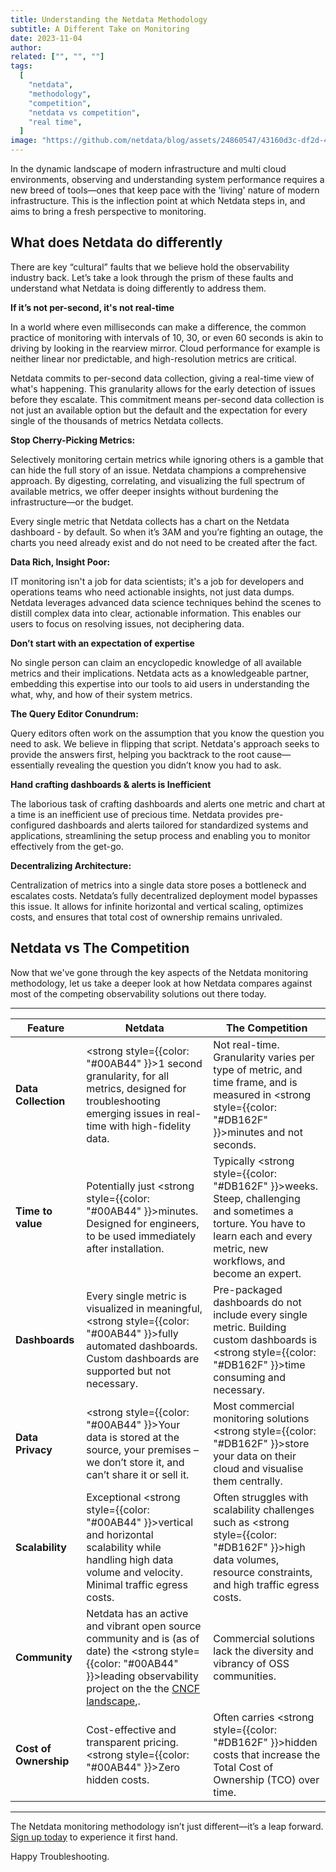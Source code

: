 ```yaml
---
title: Understanding the Netdata Methodology
subtitle: A Different Take on Monitoring
date: 2023-11-04
author: 
related: ["", "", ""]
tags: 
  [
    "netdata",
    "methodology",
    "competition",
    "netdata vs competition",
    "real time",
  ]
image: "https://github.com/netdata/blog/assets/24860547/43160d3c-df2d-436a-84ad-564a0465df5a"
---
```

In the dynamic landscape of modern infrastructure and multi cloud environments, observing and understanding system performance requires a new breed of tools—ones that keep pace with the 'living' nature of modern infrastructure. This is the inflection point at which Netdata steps in, and aims to bring a fresh perspective to monitoring.



## What does Netdata do differently

There are key “cultural” faults that we believe hold the observability industry back. Let’s take a look through the prism of these faults and understand what Netdata is doing differently to address them.

**If it’s not per-second, it's not real-time**

In a world where even milliseconds can make a difference, the common practice of monitoring with intervals of 10, 30, or even 60 seconds is akin to driving by looking in the rearview mirror. Cloud performance for example is neither linear nor predictable, and high-resolution metrics are critical. 

Netdata commits to per-second data collection, giving a real-time view of what's happening. This granularity allows for the early detection of issues before they escalate. This commitment means per-second data collection is not just an available option but the default and the expectation for every single of the thousands of metrics Netdata collects. 

**Stop Cherry-Picking Metrics:**

Selectively monitoring certain metrics while ignoring others is a gamble that can hide the full story of an issue. Netdata champions a comprehensive approach. By digesting, correlating, and visualizing the full spectrum of available metrics, we offer deeper insights without burdening the infrastructure—or the budget.

Every single metric that Netdata collects has a chart on the Netdata dashboard - by default. So when it’s 3AM and you’re fighting an outage, the charts you need already exist and do not need to be created after the fact.

**Data Rich, Insight Poor:**

IT monitoring isn't a job for data scientists; it's a job for developers and operations teams who need actionable insights, not just data dumps. Netdata leverages advanced data science techniques behind the scenes to distill complex data into clear, actionable information. This enables our users to focus on resolving issues, not deciphering data.

**Don’t start with an expectation of expertise**

No single person can claim an encyclopedic knowledge of all available metrics and their implications. Netdata acts as a knowledgeable partner, embedding this expertise into our tools to aid users in understanding the what, why, and how of their system metrics.

**The Query Editor Conundrum:**

Query editors often work on the assumption that you know the question you need to ask. We believe in flipping that script. Netdata's approach seeks to provide the answers first, helping you backtrack to the root cause—essentially revealing the question you didn’t know you had to ask.

**Hand crafting dashboards & alerts is Inefficient**

The laborious task of crafting dashboards and alerts one metric and chart at a time is an inefficient use of precious time. Netdata provides pre-configured dashboards and alerts tailored for standardized systems and applications, streamlining the setup process and enabling you to monitor effectively from the get-go.

**Decentralizing Architecture:**

Centralization of metrics into a single data store poses a bottleneck and escalates costs. Netdata’s fully decentralized deployment model bypasses this issue. It allows for infinite horizontal and vertical scaling, optimizes costs, and ensures that total cost of ownership remains unrivaled.

## Netdata vs The Competition

Now that we've gone through the key aspects of the Netdata monitoring methodology, let us take a deeper look at how Netdata compares against most of the competing observability solutions out there today.

---
|Feature                 | Netdata                                                                	| The Competition     	|
|------------------------|--------------------------------------------------------------------------------------------------------------------|-----------------------------------------------------------------------------------------------------------------|
|**Data Collection**         |<strong style={{color: "#00AB44" }}>1 second granularity</strong>, for all metrics, designed for troubleshooting emerging issues in real-time with high-fidelity data.|Not real-time. Granularity varies per type of metric, and time frame, and is measured in <strong style={{color: "#DB162F" }}>minutes and not seconds</strong>.|
|**Time to value**           |Potentially just <strong style={{color: "#00AB44" }}>minutes</strong>. Designed for engineers, to be used immediately after installation.|Typically <strong style={{color: "#DB162F" }}>weeks</strong>. Steep, challenging and sometimes a torture. You have to learn each and every metric, new workflows, and become an expert.|
|**Dashboards**              |Every single metric is visualized in meaningful, <strong style={{color: "#00AB44" }}>fully automated dashboards</strong>. Custom dashboards are supported but not necessary. |Pre-packaged dashboards do not include every single metric. Building custom dashboards is <strong style={{color: "#DB162F" }}>time consuming</strong> and necessary.|
|**Data Privacy**            |<strong style={{color: "#00AB44" }}>Your data is stored at the source, your premises</strong> – we don’t store it, and can’t share it or sell it.|Most commercial monitoring solutions <strong style={{color: "#DB162F" }}>store your data on their cloud</strong> and visualise them centrally.|
|**Scalability**             |Exceptional <strong style={{color: "#00AB44" }}>vertical and horizontal scalability</strong> while handling high data volume and velocity. Minimal traffic egress costs.|Often struggles with scalability challenges such as <strong style={{color: "#DB162F" }}>high data volumes, resource constraints, and high traffic egress costs</strong>.|
|**Community**               |Netdata has an active and vibrant open source community and is (as of date) the <strong style={{color: "#00AB44" }}>leading observability project on the the [CNCF landscape](https://landscape.cncf.io/card-mode?category=observability-and-analysis&grouping=no&sort=stars),</strong>.| Commercial solutions lack the diversity and vibrancy of OSS communities.|
|**Cost of Ownership**       |Cost-effective and transparent pricing. <strong style={{color: "#00AB44" }}>Zero hidden costs</strong>.|Often carries <strong style={{color: "#DB162F" }}>hidden costs that increase the Total Cost of Ownership (TCO)</strong> over time. |
---

The Netdata monitoring methodology isn’t just different—it’s a leap forward. [Sign up today](https://app.netdata.cloud/) to experience it first hand.

Happy Troubleshooting.
